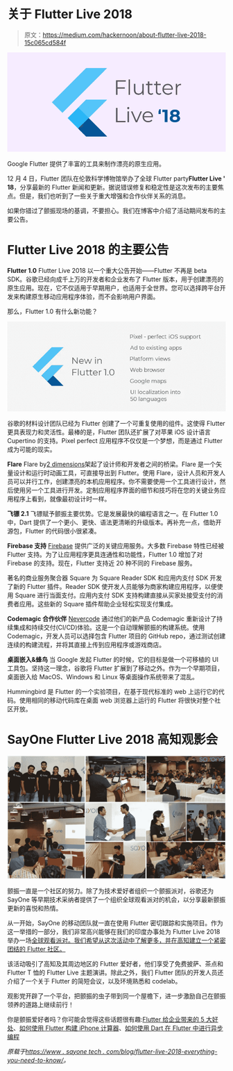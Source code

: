 # 关于 Flutter Live 2018

> 原文：<https://medium.com/hackernoon/about-flutter-live-2018-15c065cd584f>

![](img/e39269fd8357d2e1e478ed13d61168ef.png)

Google Flutter 提供了丰富的工具来制作漂亮的原生应用。

12 月 4 日，Flutter 团队在伦敦科学博物馆举办了全球 Flutter party**Flutter Live ' 18**，分享最新的 Flutter 新闻和更新。据说错误修复和稳定性是这次发布的主要焦点。但是，我们也听到了一些关于重大增强和合作伙伴关系的消息。

如果你错过了颤振现场的基调，不要担心。我们在博客中介绍了活动期间发布的主要公告。

# Flutter Live 2018 的主要公告

**Flutter 1.0**
Flutter Live 2018 以一个重大公告开始——Flutter 不再是 beta SDK。谷歌已经向成千上万的开发者和企业发布了 Flutter 版本，用于创建漂亮的原生应用。现在，它不仅适用于早期用户，也适用于全世界。您可以选择跨平台开发来构建原生移动应用程序体验，而不会影响用户界面。

那么，Flutter 1.0 有什么新功能？

![](img/d371f18e6140556ebc8d553e89afacb5.png)

谷歌的材料设计团队已经为 Flutter 创建了一个可重复使用的组件。这使得 Flutter 更具表现力和灵活性。最棒的是，Flutter 团队还扩展了对苹果 iOS 设计语言 Cupertino 的支持。Pixel perfect 应用程序不仅仅是一个梦想，而是通过 Flutter 成为可能的现实。

**Flare**
Flare by[2 dimensions](https://www.2dimensions.com/)架起了设计师和开发者之间的桥梁。Flare 是一个矢量设计和运行时动画工具，可直接导出到 Flutter。使用 Flare，设计人员和开发人员可以并行工作，创建漂亮的本机应用程序。你不需要使用一个工具进行设计，然后使用另一个工具进行开发。定制应用程序界面的细节和技巧将在您的关键业务应用程序上看到，就像最初设计时一样。

**飞镖 2.1**
飞镖赋予颤振主要优势。它是发展最快的编程语言之一。在 Flutter 1.0 中，Dart 提供了一个更小、更快、语法更清晰的升级版本。再补充一点，借助开源包，Flutter 的代码很小很紧凑。

**Firebase 支持**
[Firebase](https://firebase.google.com/) 提供广泛的关键应用服务。大多数 Firebase 特性已经被 Flutter 支持。为了让应用程序更具连通性和功能性，Flutter 1.0 增加了对 Firebase 的支持。现在，Flutter 支持近 20 种不同的 Firebase 服务。

著名的商业服务聚合器 Square 为 Square Reader SDK 和应用内支付 SDK 开发了新的 Flutter 插件。Reader SDK 使开发人员能够为商家构建应用程序，以便使用 Square 进行当面支付。应用内支付 SDK 支持构建直接从买家处接受支付的消费者应用。这些新的 Square 插件帮助企业轻松实现支付集成。

**Codemagic 合作伙伴**
[Nevercode](https://nevercode.io/) 通过他们的新产品 Codemagic 重新设计了持续集成和持续交付(CI/CD)体验。这是一个自动理解颤振的构建系统。使用 Codemagic，开发人员可以选择包含 Flutter 项目的 GitHub repo，通过测试创建连续的构建流程，并将其直接上传到应用程序或游戏商店。

**桌面嵌入&蜂鸟**
当 Google 发起 Flutter 的时候，它的目标是做一个可移植的 UI 工具包。坚持这一理念，谷歌将 Flutter 扩展到了移动之外。作为一个早期项目，桌面嵌入给 MacOS、Windows 和 Linux 等桌面操作系统带来了混乱。

Hummingbird 是 Flutter 的一个实验项目，在基于现代标准的 web 上运行它的代码。使用相同的移动代码库在桌面 web 浏览器上运行的 Flutter 将很快对整个社区开放。

# SayOne Flutter Live 2018 高知观影会

![](img/9fedfc6523bfc7a795fff8db9689cbf6.png)

颤振一直是一个社区的努力。除了为技术爱好者组织一个颤振派对，谷歌还为 SayOne 等早期技术采纳者提供了一个组织全球观看派对的机会，以分享最新颤振更新的喜悦和热情。

从一开始，SayOne 的移动团队就一直在使用 Flutter 密切跟踪和实施项目。作为这一举措的一部分，我们非常高兴能够在我们的印度办事处为 Flutter Live 2018 举办一场[全球观看派对。我们希望从这次活动中了解更多，并在高知建立一个紧密团结的 Flutter 社区。](https://www.sayonetech.com/events/flutter-live-kochi/)

该活动吸引了高知及其周边地区的 Flutter 爱好者，他们享受了免费披萨、茶点和 Flutter T 恤的 Flutter Live 主题演讲。除此之外，我们 Flutter 团队的开发人员还介绍了一个关于 Flutter 的简短会议，以及环境熟悉和 codelab。

观影党开辟了一个平台，把颤振的虫子带到同一个屋檐下，进一步激励自己在颤振领养的道路上继续前行！

你是颤振爱好者吗？你可能会觉得这些话题很有趣:[Flutter 给企业带来的 5 大好处](https://www.sayonetech.com/blog/top-5-flutter-benefits-for-businesses/)、[如何使用 Flutter 构建 iPhone 计算器](https://www.sayonetech.com/blog/how-build-iphone-calculator-using-flutter/)、[如何使用 Dart 在 Flutter 中进行异步编程](https://www.sayonetech.com/blog/how-do-asynchronous-programming-flutter-dart/)

*原载于*[*https://www . sayone tech . com/blog/flutter-live-2018-everything-you-need-to-know/*](https://www.sayonetech.com/blog/flutter-live-2018-everything-you-need-to-know/)*。*